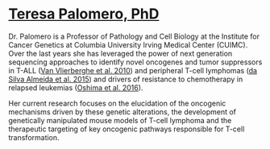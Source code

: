 # [Teresa Palomero, PhD](https://www.vagelos.columbia.edu/profile/teresa-m-palomero-phd)

<a href="https://twitter.com/teresa_palomero" target="_blank"><i class="bi bi-twitter-x"></i></a>

Dr. Palomero is a Professor of Pathology and Cell Biology at the Institute for Cancer Genetics
at Columbia University Irving Medical Center (CUIMC). Over the last years she has leveraged
the power of next generation sequencing approaches to identify novel oncogenes and tumor suppressors
in T-ALL ([Van Vlierberghe et al. 2010](https://doi.org/10.1038/ng.542))
and peripheral T-cell lymphomas ([da Silva Almeida et al. 2015](https://doi.org/10.1038/ng.3442))
and drivers of resistance to chemotherapy in relapsed leukemias ([Oshima et al. 2016](https://doi.org/10.1073/pnas.1608420113)).

Her current research focuses on the elucidation of the oncogenic mechanisms driven by these
genetic alterations, the development of genetically manipulated mouse models of T-cell lymphoma
and the therapeutic targeting of key oncogenic pathways responsible for T-cell transformation.

